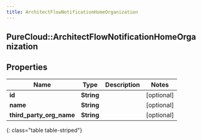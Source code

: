 ```yaml
---
title: ArchitectFlowNotificationHomeOrganization
---
```

## PureCloud::ArchitectFlowNotificationHomeOrganization

## Properties

|Name | Type | Description | Notes|
|------------ | ------------- | ------------- | -------------|
| **id** | **String** |  | [optional] |
| **name** | **String** |  | [optional] |
| **third_party_org_name** | **String** |  | [optional] |
{: class="table table-striped"}


